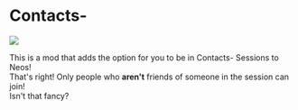 # Contacts-

![](putlinkhereonbrowsercauseeasiertoedit)

This is a mod that adds the option for you to be in Contacts- Sessions to Neos!  
That's right! Only people who **aren't** friends of someone in the session can join!  
Isn't that fancy?  
